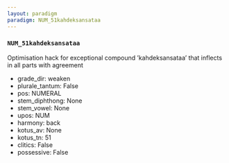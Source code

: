 ```yaml
---
layout: paradigm
paradigm: NUM_51kahdeksansataa
---
```

### ` NUM_51kahdeksansataa `

Optimisation hack for exceptional compound ’kahdeksansataa’ that inflects in all parts with agreement
* grade_dir: weaken
* plurale_tantum: False
* pos: NUMERAL
* stem_diphthong: None
* stem_vowel: None
* upos: NUM
* harmony: back
* kotus_av: None
* kotus_tn: 51
* clitics: False
* possessive: False
